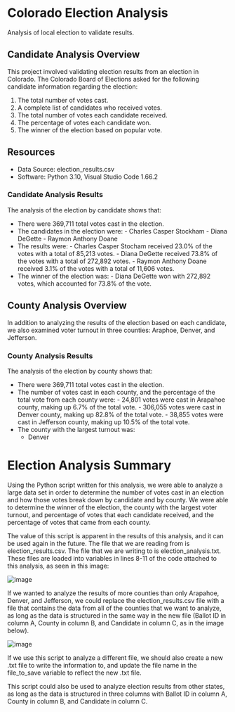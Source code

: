 # Colorado Election Analysis
Analysis of local election to validate results.

## Candidate Analysis Overview
This project involved validating election results from an election in Colorado. The Colorado Board of Elections asked for the following candidate information regarding the election:

1. The total number of votes cast.
2. A complete list of candidates who received votes.
3. The total number of votes each candidate received.
4. The percentage of votes each candidate won.
5. The winner of the election based on popular vote.

## Resources
- Data Source: election_results.csv
- Software: Python 3.10, Visual Studio Code 1.66.2

### Candidate Analysis Results
The analysis of the election by candidate shows that:
- There were 369,711 total votes cast in the election.
- The candidates in the election were:
      - Charles Casper Stockham
      - Diana DeGette
      - Raymon Anthony Doane
- The results were:
      - Charles Casper Stocham received 23.0% of the votes with a total of 85,213 votes.
      - Diana DeGette received 73.8% of the votes with a total of 272,892 votes.
      - Raymon Anthony Doane received 3.1% of the votes with a total of 11,606 votes.
- The winner of the election was:
      - Diana DeGette won with 272,892 votes, which accounted for 73.8% of the vote.

## County Analysis Overview
In addition to analyzing the results of the election based on each candidate, we also examined voter turnout in three counties: Araphoe, Denver, and Jefferson.

### County Analysis Results
The analysis of the election by county shows that:
- There were 369,711 total votes cast in the election.
- The number of votes cast in each county, and the percentage of the total vote from each county were:
      - 24,801 votes were cast in Arapahoe county, making up 6.7% of the total vote.
      - 306,055 votes were cast in Denver county, making up 82.8% of the total vote.
      - 38,855 votes were cast in Jefferson county, making up 10.5% of the total vote.
 - The county with the largest turnout was:
      - Denver
 
 # Election Analysis Summary
Using the Python script written for this analysis, we were able to analyze a large data set in order to determine the number of votes cast in an election and how those votes break down by candidate and by county. We were able to determine the winner of the election, the county with the largest voter turnout, and percentage of votes that each candidate received, and the percentage of votes that came from each county.

The value of this script is apparent in the results of this analysis, and it can be used again in the future. The file that we are reading from is election_results.csv. The file that we are writing to is election_analysis.txt. These files are loaded into variables in lines 8-11 of the code attached to this analysis, as seen in this image:

![image](https://user-images.githubusercontent.com/100658772/164799471-cdccbe1c-8259-4178-a503-ac682294c85a.png)

If we wanted to analyze the results of more counties than only Arapahoe, Denver, and Jefferson, we could replace the election_results.csv file with a file that contains the data from all of the counties that we want to analyze, as long as the data is structured in the same way in the new file (Ballot ID in column A, County in column B, and Candidate in column C, as in the image below).

![image](https://user-images.githubusercontent.com/100658772/164800256-2735d52f-dc4f-4d13-a797-f96a80bce9b7.png)

If we use this script to analyze a different file, we should also create a new .txt file to write the information to, and update the file name in the file_to_save variable to reflect the new .txt file.

This script could also be used to analyze election results from other states, as long as the data is structured in three columns with Ballot ID in column A, County in column B, and Candidate in column C.
